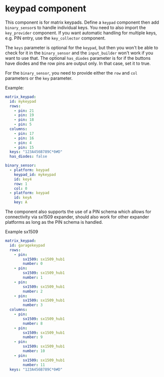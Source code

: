 # keypad component

This component is for matrix keypads.  Define a `keypad` component then add `binary_sensor`s to handle individual keys.  You need to also import the `key_provider` component.
If you want automatic handling for multiple keys, e.g. PIN entry, use the `key_collector` component.

The `keys` parameter is optional for the `keypad`, but then you won't be able to check for it in the `binary_sensor`
and the `input_builder` won't work if you want to use that.
The optional `has_diodes` parameter is for if the buttons have diodes and the row pins are output only. In that case, set it to true.

For the `binary_sensor`, you need to provide either the `row` and `col` parameters or the `key` parameter.

Example:
```yaml
matrix_keypad:
  id: mykeypad
  rows:
    - pin: 21
    - pin: 19
    - pin: 18
    - pin: 5
  columns:
    - pin: 17
    - pin: 16
    - pin: 4
    - pin: 15
  keys: "123A456B789C*0#D"
  has_diodes: false

binary_sensor:
  - platform: keypad
    keypad_id: mykeypad
    id: key4
    row: 1
    col: 0
  - platform: keypad
    id: keyA
    key: A
```

The component also supports the use of a PIN schema which allows for connectivity via sx1509 expander, should also work for other expander platforms as long as the PIN schema is handled.

Example sx1509 
```yaml
matrix_keypad:
  id: garagekeypad
  rows: 
    - pin:
        sx1509: sx1509_hub1
        number: 0
    - pin:
        sx1509: sx1509_hub1
        number: 1
    - pin:
        sx1509: sx1509_hub1
        number: 2
    - pin:
        sx1509: sx1509_hub1
        number: 3
  columns:
    - pin:
        sx1509: sx1509_hub1
        number: 8
    - pin:
        sx1509: sx1509_hub1
        number: 9
    - pin:
        sx1509: sx1509_hub1
        number: 10
    - pin:
        sx1509: sx1509_hub1
        number: 11
  keys: "123A456B789C*0#D"
```